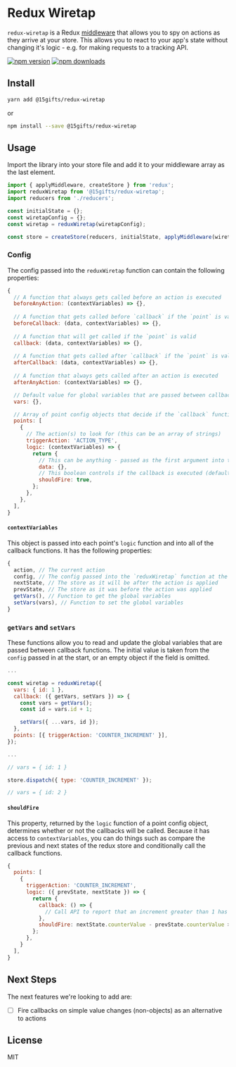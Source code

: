 # Redux Wiretap

`redux-wiretap` is a Redux [middleware](https://redux.js.org/advanced/middleware) that allows you to spy on actions as they arrive at your store. This allows you to react to your app's state without changing it's logic - e.g. for making requests to a tracking API.


[![npm version](https://img.shields.io/npm/v/@15gifts/redux-wiretap.svg)](https://www.npmjs.com/package/@15gifts/redux-wiretap)
[![npm downloads](https://img.shields.io/npm/dm/redux-wiretap.svg?style=flat-square)](https://www.npmjs.com/package/@15gifts/redux-wiretap)




## Install

```sh
yarn add @15gifts/redux-wiretap
```

or

```sh
npm install --save @15gifts/redux-wiretap
```

## Usage

Import the library into your store file and add it to your middleware array as the last element.

```javascript
import { applyMiddleware, createStore } from 'redux';
import reduxWiretap from '@15gifts/redux-wiretap';
import reducers from './reducers';

const initialState = {};
const wiretapConfig = {};
const wiretap = reduxWiretap(wiretapConfig);

const store = createStore(reducers, initialState, applyMiddleware(wiretap));

```

### Config

The config passed into the `reduxWiretap` function can contain the following properties:

```javascript
{
  // A function that always gets called before an action is executed
  beforeAnyAction: (contextVariables) => {},
  
  // A function that gets called before `callback` if the `point` is valid
  beforeCallback: (data, contextVariables) => {},
  
  // A function that will get called if the `point` is valid
  callback: (data, contextVariables) => {},
  
  // A function that gets called after `callback` if the `point` is valid
  afterCallback: (data, contextVariables) => {},
  
  // A function that always gets called after an action is executed
  afterAnyAction: (contextVariables) => {},

  // Default value for global variables that are passed between callback functions
  vars: {},

  // Array of point config objects that decide if the `callback` function is called
  points: [
    {
      // The action(s) to look for (this can be an array of strings)
      triggerAction: 'ACTION_TYPE',
      logic: (contextVariables) => {
        return {
          // This can be anything - passed as the first argument into the callbacks
          data: {},
          // This boolean controls if the callback is executed (defaults true)
          shouldFire: true,
        };
      },
    },
  ],
}
```

#### `contextVariables`

This object is passed into each point's `logic` function and into all of the callback functions. It has the following properties:

```javascript
{
  action, // The current action
  config, // The config passed into the `reduxWiretap` function at the start
  nextState, // The store as it will be after the action is applied
  prevState, // The store as it was before the action was applied
  getVars(), // Function to get the global variables
  setVars(vars), // Function to set the global variables
}
```

### `getVars` and `setVars`

These functions allow you to read and update the global variables that are passed between callback functions. The initial value is taken from the `config` passed in at the start, or an empty object if the field is omitted.

```javascript
...

const wiretap = reduxWiretap({
  vars: { id: 1 },
  callback: ({ getVars, setVars }) => {
    const vars = getVars();
    const id = vars.id + 1;

    setVars({ ...vars, id });
  },
  points: [{ triggerAction: 'COUNTER_INCREMENT' }],
});

...

// vars = { id: 1 }

store.dispatch({ type: 'COUNTER_INCREMENT' });

// vars = { id: 2 }

```

#### `shouldFire`

This property, returned by the `logic` function of a point config object, determines whether or not the callbacks will be called. Because it has access to `contextVariables`, you can do things such as compare the previous and next states of the redux store and conditionally call the callback functions.

```javascript
{
  points: [
    {
      triggerAction: 'COUNTER_INCREMENT',
      logic: ({ prevState, nextState }) => {
        return {
          callback: () => {
            // Call API to report that an increment greater than 1 has occured
          },
          shouldFire: nextState.counterValue - prevState.counterValue > 1,
        };
      },
    }
  ],
}
```

## Next Steps

The next features we're looking to add are:

- [ ] Fire callbacks on simple value changes (non-objects) as an alternative to actions

## License

MIT
